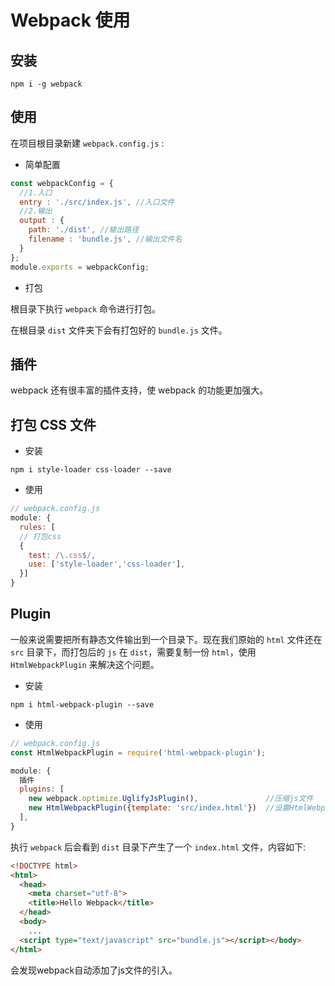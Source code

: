 # Webpack 使用

## 安装

```npm
npm i -g webpack
```

## 使用

在项目根目录新建 `webpack.config.js` :

* 简单配置

```js
const webpackConfig = {
  //1.入口
  entry : './src/index.js', //入口文件
  //2.输出
  output : {
    path: './dist', //输出路径
    filename : 'bundle.js', //输出文件名
  }
};
module.exports = webpackConfig;
```

* 打包

根目录下执行 `webpack` 命令进行打包。

在根目录 `dist` 文件夹下会有打包好的 `bundle.js` 文件。

## 插件

webpack 还有很丰富的插件支持，使 webpack 的功能更加强大。


## 打包 CSS 文件

* 安装

```npm
npm i style-loader css-loader --save
```

* 使用

```js
// webpack.config.js
module: {                          
  rules: [
  // 打包css
  {
    test: /\.css$/,
    use: ['style-loader','css-loader'],
  }]
}
```

## Plugin

一般来说需要把所有静态文件输出到一个目录下。现在我们原始的 `html` 文件还在 `src` 目录下，而打包后的 `js` 在 `dist`，需要复制一份 `html`，使用 `HtmlWebpackPlugin` 来解决这个问题。

* 安装

```npm
npm i html-webpack-plugin --save
```

* 使用

```js
// webpack.config.js
const HtmlWebpackPlugin = require('html-webpack-plugin');

module: {                          
  插件
  plugins: [
    new webpack.optimize.UglifyJsPlugin(),               //压缩js文件
    new HtmlWebpackPlugin({template: 'src/index.html'})  //设置HtmlWebpackPlugin插件及html模板路径
  ],
}
```

执行 `webpack` 后会看到 `dist` 目录下产生了一个 `index.html` 文件，内容如下:

```html
<!DOCTYPE html>
<html>
  <head>
    <meta charset="utf-8">
    <title>Hello Webpack</title>
  </head>
  <body>
    ...
  <script type="text/javascript" src="bundle.js"></script></body>
</html>
```

会发现webpack自动添加了js文件的引入。
